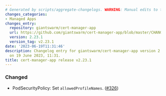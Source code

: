 ```yaml
---
# Generated by scripts/aggregate-changelogs. WARNING: Manual edits to this files will be overwritten.
changes_categories:
- Managed Apps
changes_entry:
  repository: giantswarm/cert-manager-app
  url: https://github.com/giantswarm/cert-manager-app/blob/master/CHANGELOG.md#2231---2023-06-19
  version: 2.23.1
  version_tag: v2.23.1
date: '2023-06-19T11:31:46'
description: Changelog entry for giantswarm/cert-manager-app version 2.23.1, published
  on 19 June 2023, 11:31.
title: cert-manager-app release v2.23.1
---
```


### Changed
- PodSecurityPolicy: Set `allowedProfileNames`. ([#326](https://github.com/giantswarm/cert-manager-app/pull/326))
